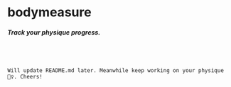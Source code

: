 # bodymeasure 
##### Track your physique progress.
<br/>
<br/>

~~~
Will update README.md later. Meanwhile keep working on your physique 🤸‍♀️. Cheers!
